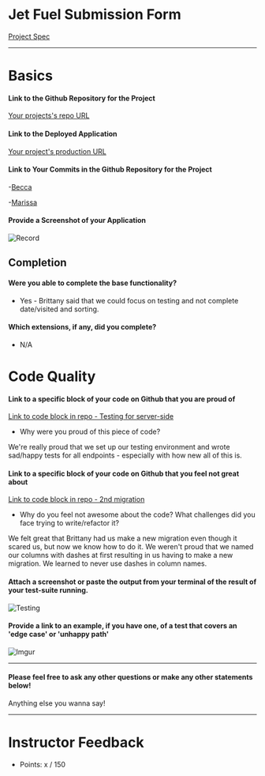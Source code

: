 # Jet Fuel Submission Form

[Project Spec](http://frontend.turing.io/projects/jet-fuel.html)

------

# Basics

#### Link to the Github Repository for the Project
[Your projects's repo URL](https://github.com/becs919/jet-fuel)

#### Link to the Deployed Application
[Your project's production URL](https://github.com/)

#### Link to Your Commits in the Github Repository for the Project

-[Becca](https://github.com/becs919/jet-fuel/commits?author=becs919)

-[Marissa](https://github.com/becs919/jet-fuel/commits?author=marissa27)

#### Provide a Screenshot of your Application
![Record](http://g.recordit.co/K04xEcAwG7.gif)

## Completion

#### Were you able to complete the base functionality?
* Yes - Brittany said that we could focus on testing and not complete date/visited and sorting. 

#### Which extensions, if any, did you complete?

- N/A

# Code Quality

#### Link to a specific block of your code on Github that you are proud of
[Link to code block in repo - Testing for server-side](hhttps://github.com/becs919/jet-fuel/blob/37aeda6718b027f94f5a93ba408cd0a5cf7b5f0b/server.js)

* Why were you proud of this piece of code?

We're really proud that we set up our testing environment and wrote sad/happy tests for all endpoints - especially with how new all of this is.  

#### Link to a specific block of your code on Github that you feel not great about
[Link to code block in repo - 2nd migration](https://github.com/becs919/jet-fuel/tree/master/db/migrations)

* Why do you feel not awesome about the code? What challenges did you face trying to write/refactor it?

We felt great that Brittany had us make a new migration even though it scared us, but now we know how to do it. We weren't proud that we named our columns with dashes at first resulting in us having to make a new migration. We learned to never use dashes in column names. 

#### Attach a screenshot or paste the output from your terminal of the result of your test-suite running.
![Testing](http://g.recordit.co/oeDYGy0Yrl.gif)

#### Provide a link to an example, if you have one, of a test that covers an 'edge case' or 'unhappy path'
![Imgur](http://i.imgur.com/lQbKQcJ.png)

-----

#### Please feel free to ask any other questions or make any other statements below!

Anything else you wanna say!

-----

# Instructor Feedback

- Points: x / 150
